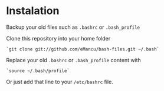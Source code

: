 Instalation
===========

Backup your old files such as `.bashrc` or `.bash_profile`

Clone this repository into your home folder

    `git clone git://github.com/eMancu/bash-files.git ~/.bash`

Replace your old `.bashrc` or `.bash_profile` content with

    `source ~/.bash/profile`

Or just add that line to your `/etc/bashrc` file.
